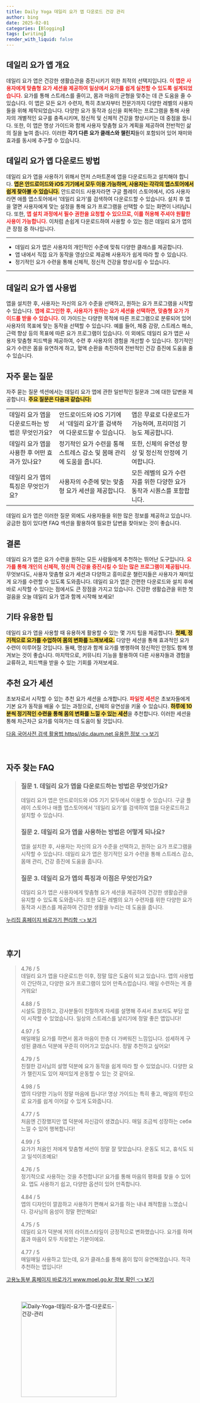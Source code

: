 ```yaml
---
title: Daily Yoga 데일리 요가 앱 다운로드 건강 관리
author: bing
date: 2025-02-01
categories: [Blogging]
tags: [writing]
render_with_liquid: false
---
```



<h2 id='데일리 요가 앱 개요'>데일리 요가 앱 개요</h2>

<p>데일리 요가 앱은 건강한 생활습관을 증진시키기 위한 최적의 선택지입니다. <b><span style="color: #ee2323;">이 앱은 사용자에게 맞춤형 요가 세션을 제공하여 일상에서 요가를 쉽게 실천할 수 있도록 설계되었습니다.</span></b> 요가를 통해 스트레스를 줄이고, 몸과 마음의 균형을 맞추는 데 큰 도움을 줄 수 있습니다. 이 앱은 모든 요가 수련자, 특히 초보자부터 전문가까지 다양한 레벨의 사용자들을 위해 제작되었습니다. 다양한 요가 동작과 심신을 회복하는 프로그램을 통해 사용자의 개별적인 요구를 충족시키며, 정신적 및 신체적 건강을 향상시키는 데 중점을 둡니다. 또한, 이 앱은 명상 가이드와 함께 사용자 맞춤형 요가 계획을 제공하여 전반적인 삶의 질을 높여 줍니다. 이러한 <b>각기 다른 요가 클래스와 챌린지</b>들이 포함되어 있어 재미와 효과를 동시에 추구할 수 있습니다.</p>

<h2 id='데일리 요가 앱 다운로드 방법'>데일리 요가 앱 다운로드 방법</h2>

<p>데일리 요가 앱을 사용하기 위해서 먼저 스마트폰에 앱을 다운로드하고 설치해야 합니다. <b><span style="background-color: #ffe066;">앱은 안드로이드와 iOS 기기에서 모두 이용 가능하며, 사용자는 각각의 앱스토어에서 쉽게 찾아볼 수 있습니다.</span></b> 안드로이드 사용자라면 구글 플레이 스토어에서, iOS 사용자라면 애플 앱스토어에서 '데일리 요가'를 검색하여 다운로드할 수 있습니다. 설치 후 앱을 열면 사용자에게 맞는 설정을 통해 요가 프로그램을 선택할 수 있는 화면이 나타납니다. 또한, <b><span style="color: #ee2323;">앱 설치 과정에서 필수 권한을 요청할 수 있으므로, 이를 허용해 주셔야 원활한 사용이 가능합니다.</span></b> 이처럼 손쉽게 다운로드하여 사용할 수 있는 점은 데일리 요가 앱의 큰 장점 중 하나입니다.</p>

<hr />

<ul>
    <li>데일리 요가 앱은 사용자의 개인적인 수준에 맞춰 다양한 클래스를 제공합니다.</li>
    <li>앱 내에서 직접 요가 동작을 영상으로 제공해 사용자가 쉽게 따라 할 수 있습니다.</li>
    <li>정기적인 요가 수련을 통해 신체적, 정신적 건강을 향상시킬 수 있습니다.</li>
</ul>

<hr />

<h2 id='데일리 요가 앱 사용법'>데일리 요가 앱 사용법</h2>

<p>앱을 설치한 후, 사용자는 자신의 요가 수준을 선택하고, 원하는 요가 프로그램을 시작할 수 있습니다. <b><span style="color: #ee2323;">앱에 로그인한 후, 사용자가 원하는 요가 세션을 선택하면, 맞춤형 요가 가이드를 받을 수 있습니다.</span></b> 이 가이드는 다양한 목적에 따른 프로그램으로 분류되어 있어 사용자의 목표에 맞는 동작을 선택할 수 있습니다. 예를 들어, 체중 감량, 스트레스 해소, 근력 향상 등의 목표에 따른 요가 프로그램이 있습니다. 이 외에도 데일리 요가 앱은 사용자 맞춤형 피드백을 제공하여, 수련 후 사용자의 경험을 개선할 수 있습니다. 정기적인 요가 수련은 몸을 유연하게 하고, 혈액 순환을 촉진하여 전반적인 건강 증진에 도움을 줄 수 있습니다.</p>

<h2 id='자주 묻는 질문'>자주 묻는 질문</h2>

<p>자주 묻는 질문 섹션에서는 데일리 요가 앱에 관한 일반적인 질문과 그에 대한 답변을 제공합니다. <b><span style="background-color: #ffe066;">주요 질문은 다음과 같습니다:</span></b></p>

<table>
    <tr>
        <td>데일리 요가 앱을 다운로드하는 방법은 무엇인가요?</td>
        <td>안드로이드와 iOS 기기에서 '데일리 요가'를 검색하여 다운로드할 수 있습니다.</td>
        <td>앱은 무료로 다운로드가 가능하며, 프리미엄 기능도 제공합니다.</td>
    </tr>
    <tr>
        <td>데일리 요가 앱을 사용한 후 어떤 효과가 있나요?</td>
        <td>정기적인 요가 수련을 통해 스트레스 감소 및 몸매 관리에 도움을 줍니다.</td>
        <td>또한, 신체의 유연성 향상 및 정신적 안정에 기여합니다.</td>
    </tr>
    <tr>
        <td>데일리 요가 앱의 특징은 무엇인가요?</td>
        <td>사용자의 수준에 맞는 맞춤형 요가 세션을 제공합니다.</td>
        <td>모든 레벨의 요가 수련자를 위한 다양한 요가 동작과 시퀀스를 포함합니다.</td>
    </tr>
</table>

<p>데일리 요가 앱은 이러한 질문 외에도 사용자들을 위한 많은 정보를 제공하고 있습니다. 궁금한 점이 있다면 FAQ 섹션을 활용하여 필요한 답변을 찾아보는 것이 좋습니다.</p>

<h2 id='결론'>결론</h2>

<p>데일리 요가 앱은 요가 수련을 원하는 모든 사람들에게 추천하는 뛰어난 도구입니다. <b><span style="color: #ee2323;">요가를 통해 개인의 신체적, 정신적 건강을 증진시킬 수 있는 많은 프로그램이 제공됩니다.</span></b> 무엇보다도, 사용자 맞춤형 요가 세션과 다양하고 흥미로운 챌린지들은 사용자가 재미있게 요가를 수련할 수 있도록 도와줍니다. 데일리 요가 앱은 간편한 다운로드와 설치 후에 바로 시작할 수 있다는 점에서도 큰 장점을 가지고 있습니다. 건강한 생활습관을 위한 첫걸음을 오늘 데일리 요가 앱과 함께 시작해 보세요!</p>

<h2 id='기타 유용한 팁'>기타 유용한 팁</h2>

<p>데일리 요가 앱을 사용할 때 유용하게 활용할 수 있는 몇 가지 팁을 제공합니다. <b><span style="background-color: #ffe066;">첫째, 정기적으로 요가를 수업하여 몸의 변화를 느껴보세요.</span></b> 다양한 세션을 통해 효과적인 요가 수련이 이루어질 것입니다. 둘째, 명상과 함께 요가를 병행하여 정신적인 안정도 함께 챙겨보는 것이 좋습니다. 마지막으로, 커뮤니티 기능을 활용하여 다른 사용자들과 경험을 교류하고, 피드백을 받을 수 있는 기회를 가져보세요.</p>

<h2 id='추천 요가 세션'>추천 요가 세션</h2>

<p>초보자로서 시작할 수 있는 추천 요가 세션을 소개합니다. <b><span style="color: #ee2323;">파일럿 세션</span></b>은 초보자들에게 기본 요가 동작을 배울 수 있는 과정으로, 신체의 유연성을 키울 수 있습니다. <b><span style="background-color: #ffe066;">하루에 10분씩 정기적인 수련을 통해 몸의 변화를 느낄 수 있는 세션</span></b>을 추천합니다. 이러한 세션을 통해 차근차근 요가를 익혀가는 데 도움이 될 것입니다.</p>


<p><a class="click-button" title="다음 국어사전 검색 활용법 https//dic.daum.net 유용한 정보" href="https://24nara.github.io/posts/%EB%8B%A4%EC%9D%8C-%EA%B5%AD%EC%96%B4%EC%82%AC%EC%A0%84-%EA%B2%80%EC%83%89-%ED%99%9C%EC%9A%A9%EB%B2%95-httpsdic.daum.net-%EC%9C%A0%EC%9A%A9%ED%95%9C-%EC%A0%95%EB%B3%B4/" rel="dofollow">다음 국어사전 검색 활용법 https//dic.daum.net 유용한 정보 👈 보기</a></p><br>
<h2 id='자주_찾는_FAQ'>자주 찾는 FAQ</h2>
<div itemscope="" itemtype="https://schema.org/FAQPage"> 
<blockquote> 
<div itemscope="" itemprop="mainEntity" itemtype="https://schema.org/Question"> 
<h3 itemprop="name">질문 1. 데일리 요가 앱을 다운로드하는 방법은 무엇인가요?</h3> 
<div itemscope="" itemprop="acceptedAnswer" itemtype="https://schema.org/Answer"> 
<span itemprop="text"> 
<p>데일리 요가 앱은 안드로이드와 iOS 기기 모두에서 이용할 수 있습니다. 구글 플레이 스토어나 애플 앱스토어에서 '데일리 요가'를 검색하여 앱을 다운로드하고 설치할 수 있습니다.</p> 
</span> 
</div> 
</div> 

<div itemscope="" itemprop="mainEntity" itemtype="https://schema.org/Question"> 
<h3 itemprop="name">질문 2. 데일리 요가 앱을 사용하는 방법은 어떻게 되나요?</h3> 
<div itemscope="" itemprop="acceptedAnswer" itemtype="https://schema.org/Answer"> 
<span itemprop="text"> 
<p>앱을 설치한 후, 사용자는 자신의 요가 수준을 선택하고, 원하는 요가 프로그램을 시작할 수 있습니다. 데일리 요가 앱은 정기적인 요가 수련을 통해 스트레스 감소, 몸매 관리, 건강 증진에 도움을 줍니다.</p> 
</span> 
</div> 
</div> 

<div itemscope="" itemprop="mainEntity" itemtype="https://schema.org/Question"> 
<h3 itemprop="name">질문 3. 데일리 요가 앱의 특징과 이점은 무엇인가요?</h3> 
<div itemscope="" itemprop="acceptedAnswer" itemtype="https://schema.org/Answer"> 
<span itemprop="text"> 
<p>데일리 요가 앱은 사용자에게 맞춤형 요가 세션을 제공하여 건강한 생활습관을 유지할 수 있도록 도와줍니다. 또한 모든 레벨의 요가 수련자를 위한 다양한 요가 동작과 시퀀스를 제공하여 건강한 생활을 누리는 데 도움을 줍니다.</p> 
</span> 
</div> 
</div> 
</blockquote> 
</div>
<p><a class="click-button" title="누리집 홈페이지 바로가기 편리함" href="https://24nara.github.io/posts/%EB%88%84%EB%A6%AC%EC%A7%91-%ED%99%88%ED%8E%98%EC%9D%B4%EC%A7%80-%EB%B0%94%EB%A1%9C%EA%B0%80%EA%B8%B0-%ED%8E%B8%EB%A6%AC%ED%95%A8/" rel="dofollow">누리집 홈페이지 바로가기 편리함 👈 보기</a></p><br>
<h2 id='후기'>후기</h2>
<div itemscope itemtype="https://schema.org/Product">
  <blockquote>
  <div itemprop="review" itemscope itemtype="https://schema.org/Review">
      <div itemprop="reviewRating" itemscope itemtype="https://schema.org/Rating"> <span itemprop="ratingValue">4.76</span> / <span itemprop="bestRating">5</span> </div>
      <span itemprop="reviewBody">데일리 요가 앱을 다운로드한 이후, 정말 많은 도움이 되고 있습니다. 앱의 사용법이 간단하고, 다양한 요가 프로그램이 있어 만족스럽습니다. 매일 수련하는 게 즐거워요!</span>
  </div>
  <br>
  <div itemprop="review" itemscope itemtype="https://schema.org/Review">
      <div itemprop="reviewRating" itemscope itemtype="https://schema.org/Rating"> <span itemprop="ratingValue">4.88</span> / <span itemprop="bestRating">5</span> </div>
      <span itemprop="reviewBody">시설도 깔끔하고, 강사분들이 친절하게 자세를 설명해 주셔서 초보자도 부담 없이 시작할 수 있었습니다. 일상의 스트레스를 날리기에 정말 좋은 앱입니다!</span>
  </div>
  <br>
  <div itemprop="review" itemscope itemtype="https://schema.org/Review">
      <div itemprop="reviewRating" itemscope itemtype="https://schema.org/Rating"> <span itemprop="ratingValue">4.97</span> / <span itemprop="bestRating">5</span> </div>
      <span itemprop="reviewBody">매일매일 요가를 하면서 몸과 마음이 한층 더 가벼워진 느낌입니다. 섬세하게 구성된 클래스 덕분에 꾸준히 이어가고 있습니다. 정말 추천하고 싶어요!</span>
  </div>
  <br>
  <div itemprop="review" itemscope itemtype="https://schema.org/Review">
      <div itemprop="reviewRating" itemscope itemtype="https://schema.org/Rating"> <span itemprop="ratingValue">4.79</span> / <span itemprop="bestRating">5</span> </div>
      <span itemprop="reviewBody">친절한 강사님의 설명 덕분에 요가 동작을 쉽게 따라 할 수 있었습니다. 다양한 요가 챌린지도 있어 재미있게 운동할 수 있는 것 같아요.</span>
  </div>
  <br>
  <div itemprop="review" itemscope itemtype="https://schema.org/Review">
      <div itemprop="reviewRating" itemscope itemtype="https://schema.org/Rating"> <span itemprop="ratingValue">4.98</span> / <span itemprop="bestRating">5</span> </div>
      <span itemprop="reviewBody">앱의 다양한 기능이 정말 마음에 듭니다! 명상 가이드는 특히 좋고, 매일의 루틴으로 요가를 쉽게 이어갈 수 있게 도와줍니다.</span>
  </div>
  <br>
  <div itemprop="review" itemscope itemtype="https://schema.org/Review">
      <div itemprop="reviewRating" itemscope itemtype="https://schema.org/Rating"> <span itemprop="ratingValue">4.77</span> / <span itemprop="bestRating">5</span> </div>
      <span itemprop="reviewBody">처음엔 긴장했지만 앱 덕분에 자신감이 생겼습니다. 매일 조금씩 성장하는 себя 느낄 수 있어 행복합니다!</span>
  </div>
  <br>
  <div itemprop="review" itemscope itemtype="https://schema.org/Review">
      <div itemprop="reviewRating" itemscope itemtype="https://schema.org/Rating"> <span itemprop="ratingValue">4.99</span> / <span itemprop="bestRating">5</span> </div>
      <span itemprop="reviewBody">요가가 처음인 저에게 맞춤형 세션이 정말 잘 맞았습니다. 운동도 되고, 휴식도 되고 일석이조예요!</span>
  </div>
  <br>
  <div itemprop="review" itemscope itemtype="https://schema.org/Review">
      <div itemprop="reviewRating" itemscope itemtype="https://schema.org/Rating"> <span itemprop="ratingValue">4.76</span> / <span itemprop="bestRating">5</span> </div>
      <span itemprop="reviewBody">정기적으로 사용하는 것을 추천합니다! 요가를 통해 마음의 평화를 찾을 수 있어요. 앱도 사용하기 쉽고, 다양한 옵션이 있어 만족합니다.</span>
  </div>
  <br>
  <div itemprop="review" itemscope itemtype="https://schema.org/Review">
      <div itemprop="reviewRating" itemscope itemtype="https://schema.org/Rating"> <span itemprop="ratingValue">4.84</span> / <span itemprop="bestRating">5</span> </div>
      <span itemprop="reviewBody">앱의 디자인이 깔끔하고 사용하기 편해서 요가를 하는 내내 쾌적함을 느꼈습니다. 강사님의 음성이 정말 편안해요!</span>
  </div>
  <br>
  <div itemprop="review" itemscope itemtype="https://schema.org/Review">
      <div itemprop="reviewRating" itemscope itemtype="https://schema.org/Rating"> <span itemprop="ratingValue">4.75</span> / <span itemprop="bestRating">5</span> </div>
      <span itemprop="reviewBody">데일리 요가 덕분에 저의 라이프스타일이 긍정적으로 변화했습니다. 요가를 하며 몸과 마음이 모두 치유받는 기분이에요.</span>
  </div>
  <br>
  <div itemprop="review" itemscope itemtype="https://schema.org/Review">
      <div itemprop="reviewRating" itemscope itemtype="https://schema.org/Rating"> <span itemprop="ratingValue">4.77</span> / <span itemprop="bestRating">5</span> </div>
      <span itemprop="reviewBody">매일매일 사용하고 있는데, 요가 클래스를 통해 몸이 많이 유연해졌습니다. 적극 추천하는 앱입니다!</span>
  </div>
  </blockquote>
</div>
<p><a class="click-button" title="고용노동부 홈페이지 바로가기 www.moel.go.kr 정보 확인" href="https://24nara.github.io/posts/%EA%B3%A0%EC%9A%A9%EB%85%B8%EB%8F%99%EB%B6%80-%ED%99%88%ED%8E%98%EC%9D%B4%EC%A7%80-%EB%B0%94%EB%A1%9C%EA%B0%80%EA%B8%B0-www.moel.go.kr-%EC%A0%95%EB%B3%B4-%ED%99%95%EC%9D%B8/" rel="dofollow">고용노동부 홈페이지 바로가기 www.moel.go.kr 정보 확인 👈 보기</a></p><br>
<figure class="image"><img src="https://24nara.github.io/assets/img/thumbnail/Daily-Yoga-데일리-요가-앱-다운로드-건강-관리.webp" alt="Daily-Yoga-데일리-요가-앱-다운로드-건강-관리" width="256" height="256"></figure>